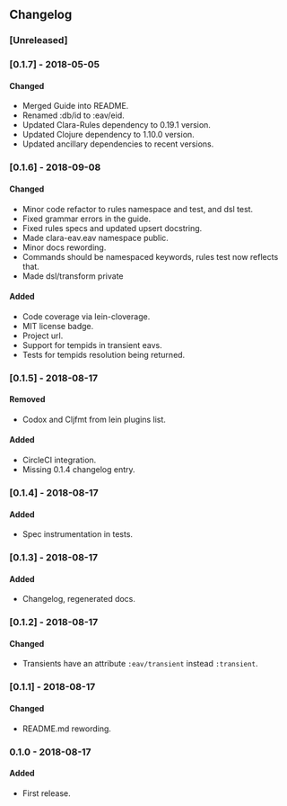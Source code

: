 ## Changelog

### [Unreleased]

### [0.1.7] - 2018-05-05
#### Changed
- Merged Guide into README.
- Renamed :db/id to :eav/eid.
- Updated Clara-Rules dependency to 0.19.1 version.
- Updated Clojure dependency to 1.10.0 version.
- Updated ancillary dependencies to recent versions.

### [0.1.6] - 2018-09-08
#### Changed
- Minor code refactor to rules namespace and test, and dsl test.
- Fixed grammar errors in the guide.
- Fixed rules specs and updated upsert docstring.
- Made clara-eav.eav namespace public.
- Minor docs rewording.
- Commands should be namespaced keywords, rules test now reflects that.
- Made dsl/transform private
#### Added
- Code coverage via lein-cloverage.
- MIT license badge.
- Project url.
- Support for tempids in transient eavs.
- Tests for tempids resolution being returned. 

### [0.1.5] - 2018-08-17
#### Removed
- Codox and Cljfmt from lein plugins list.
#### Added
- CircleCI integration.
- Missing 0.1.4 changelog entry.

### [0.1.4] - 2018-08-17
#### Added
- Spec instrumentation in tests.

### [0.1.3] - 2018-08-17
#### Added
- Changelog, regenerated docs.

### [0.1.2] - 2018-08-17
#### Changed
- Transients have an attribute `:eav/transient` instead `:transient`.

### [0.1.1] - 2018-08-17
#### Changed
- README.md rewording.

### 0.1.0 - 2018-08-17
#### Added
- First release.
